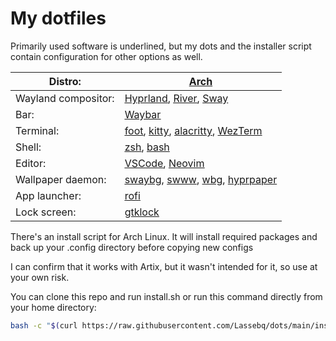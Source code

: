 # My dotfiles

Primarily used software is underlined, but my dots and the installer script contain configuration for other options as well.

| Distro: | [Arch](https://archlinux.org)|
| --- | ----------- |
| Wayland compositor: | [<ins>Hyprland</ins>](https://hyprland.org), [<ins>River</ins>](https://github.com/riverwm/river), [Sway](https://github.com/swaywm/sway)       |
| Bar: | [<ins>Waybar</ins>](https://github.com/Alexays/Waybar)           |
| Terminal: | [<ins>foot</ins>](https://codeberg.org/dnkl/foot), [kitty](https://github.com/kovidgoyal/kitty), [alacritty](https://github.com/alacritty/alacritty), [WezTerm](https://wezfurlong.org/wezterm)<!-- God damn it sucks --> |
| Shell: | [<ins>zsh</ins>](https://www.zsh.org), [bash](https://www.gnu.org/software/bash/)|
| Editor: | [<ins>VSCode</ins>](https://github.com/microsoft/vscode), [<ins>Neovim</ins>](https://neovim.io)                        |
| Wallpaper daemon: | [<ins>swaybg</ins>](https://github.com/swaywm/swaybg), [swww](https://github.com/Horus645/swww), [wbg](https://codeberg.org/dnkl/wbg), [hyprpaper](https://github.com/hyprwm/hyprpaper) |
| App launcher: | [<ins>rofi</ins>](https://github.com/davatorium/rofi)   |
| Lock screen: | [<ins>gtklock</ins>](https://github.com/jovanlanik/gtklock)  <!-- Meh, I need a lock screen for riverwm, but gtklock doesn't work on it --> |

There's an install script for Arch Linux. It will install required packages and back up your .config directory before copying new configs

I can confirm that it works with Artix, but it wasn't intended for it, so use at your own risk.

You can clone this repo and run install.sh or run this command directly from your home directory:
```bash
bash -c "$(curl https://raw.githubusercontent.com/Lassebq/dots/main/install.sh)"
```
